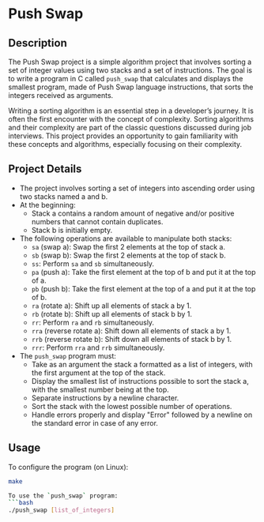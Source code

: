 # Push Swap

## Description
The Push Swap project is a simple algorithm project that involves sorting a set of integer values using two stacks and a set of instructions. The goal is to write a program in C called `push_swap` that calculates and displays the smallest program, made of Push Swap language instructions, that sorts the integers received as arguments.

Writing a sorting algorithm is an essential step in a developer’s journey. It is often the first encounter with the concept of complexity. Sorting algorithms and their complexity are part of the classic questions discussed during job interviews. This project provides an opportunity to gain familiarity with these concepts and algorithms, especially focusing on their complexity.

## Project Details
- The project involves sorting a set of integers into ascending order using two stacks named a and b.
- At the beginning:
  - Stack a contains a random amount of negative and/or positive numbers that cannot contain duplicates.
  - Stack b is initially empty.
- The following operations are available to manipulate both stacks:
  - `sa` (swap a): Swap the first 2 elements at the top of stack a.
  - `sb` (swap b): Swap the first 2 elements at the top of stack b.
  - `ss`: Perform `sa` and `sb` simultaneously.
  - `pa` (push a): Take the first element at the top of b and put it at the top of a.
  - `pb` (push b): Take the first element at the top of a and put it at the top of b.
  - `ra` (rotate a): Shift up all elements of stack a by 1.
  - `rb` (rotate b): Shift up all elements of stack b by 1.
  - `rr`: Perform `ra` and `rb` simultaneously.
  - `rra` (reverse rotate a): Shift down all elements of stack a by 1.
  - `rrb` (reverse rotate b): Shift down all elements of stack b by 1.
  - `rrr`: Perform `rra` and `rrb` simultaneously.
- The `push_swap` program must:
  - Take as an argument the stack a formatted as a list of integers, with the first argument at the top of the stack.
  - Display the smallest list of instructions possible to sort the stack a, with the smallest number being at the top.
  - Separate instructions by a newline character.
  - Sort the stack with the lowest possible number of operations.
  - Handle errors properly and display "Error" followed by a newline on the standard error in case of any error.

## Usage
To configure the program (on Linux):
```bash
make

To use the `push_swap` program:
```bash
./push_swap [list_of_integers]
